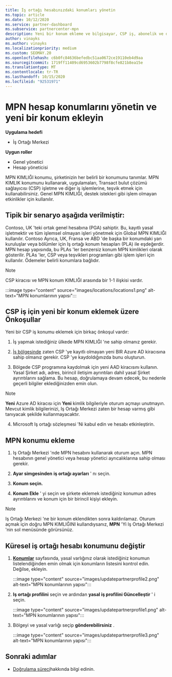```yaml
---
title: İş ortağı hesabınızdaki konumları yönetin
ms.topic: article
ms.date: 10/12/2020
ms.service: partner-dashboard
ms.subservice: partnercenter-mpn
description: Yeni bir konum ekleme ve bilgisayar, CSP iş, abonelik ve diğer işlemlerde MPN KIMLIĞI 'nin nasıl kullanıldığını öğrenin.
author: vinayks
ms.author: vinayks
ms.localizationpriority: medium
ms.custom: SEOMAY.20
ms.openlocfilehash: c6b0fc84636befedbc51aa0672ce19110eb4d9aa
ms.sourcegitcommit: 1719ff11409cd6953602b7798f8cfe821b8ea15e
ms.translationtype: MT
ms.contentlocale: tr-TR
ms.lasthandoff: 10/15/2020
ms.locfileid: "92531971"
---
```

# <a name="manage-your-mpn-account-locations-and-add-a-new-location"></a>MPN hesap konumlarını yönetin ve yeni bir konum ekleyin

**Uygulama hedefi**

- İş Ortağı Merkezi

**Uygun roller**

- Genel yönetici
- Hesap yöneticisi

MPN KIMLIĞI konumu, şirketinizin her belirli bir konumunu tanımlar. MPN KIMLIK konumunu kullanarak, uygulamaları, Transact bulut çözümü sağlayıcısı (CSP) işletme ve diğer iş işlemlerine, teşvik etmek için kullanabilirsiniz. Genel MPN KIMLIĞI, destek istekleri gibi işlem olmayan etkinlikler için kullanılır.

## <a name="the-following-is-a-typical-scenario"></a>Tipik bir senaryo aşağıda verilmiştir:

Contoso, UK 'teki ortak genel hesabına (PGA) sahiptir. Bu, kayıtlı yasal işletmektir ve tüm işlemsel olmayan işleri yönetmek için Global MPN KIMLIĞI kullanılır. Contoso Ayrıca, UK, Fransa ve ABD 'de başka bir konumdaki yan kuruluşlar veya bölümler için Iş ortağı konum hesapları (PLA) ile eşdeğerdir. MPN hesap yapısında, bu PLAs 'ler benzersiz konum MPN kimlikleri olarak gösterilir. PLAs 'ler, CSP veya teşvikleri programları gibi işlem işleri için kullanılır. Ödemeler belirli konumlara bağlıdır. 

>[!NOTE]
>CSP kiracısı ve MPN konum KIMLIĞI arasında bir 1-1 ilişkisi vardır.

:::image type="content" source="images/locations/locations1.png" alt-text="MPN konumlarının yapısı":::

## <a name="prerequisites-in-order-to-add-a-new-location-for-a-csp-business"></a>CSP iş için yeni bir konum eklemek üzere Önkoşullar

Yeni bir CSP iş konumu eklemek için birkaç önkoşul vardır:

1. İş yapmak istediğiniz ülkede MPN KIMLIĞI 'ne sahip olmanız gerekir.

1. [İş bölgesinde](regional-authorization-overview.md) zaten CSP 'ye kayıtlı olmayan yeni BIR Azure AD kiracısına sahip olmanız gerekir. CSP 'ye kaydoldığınızda bunu oluşturun.
 
3. Bölgede CSP programına kaydolmak için yeni AAD kiracısını kullanın.
Yasal Şirket adı, adres, birincil iletişim ayrıntıları dahil yasal Şirket ayrıntılarını sağlama. Bu hesap, doğrulamaya devam edecek, bu nedenle geçerli bilgiler eklediğinizden emin olun.

>[!NOTE] 
 >**Yeni** Azure AD kiracısı için **Yeni** kimlik bilgileriyle oturum açmayı unutmayın. Mevcut kimlik bilgilerinizi, Iş Ortağı Merkezi zaten bir hesap varmış gibi tanıyacak şekilde kullanmayacaktır.

4. Microsoft Iş ortağı sözleşmesi 'Ni kabul edin ve hesabı etkinleştirin.

## <a name="add-an-mpn-location"></a>MPN konumu ekleme

1. Iş Ortağı Merkezi 'nde MPN hesabını kullanarak oturum açın. MPN hesabının genel yönetici veya hesap yönetici ayrıcalıklarına sahip olması gerekir. 

1. **Ayar simgesinden** **iş ortağı ayarları** ' nı seçin.

2. **Konum seçin.**

3. **Konum Ekle** ' yi seçin ve şirkete eklemek istediğiniz konumun adres ayrıntılarını ve konum için bir birincil kişiyi ekleyin.

> [!NOTE]
> Iş Ortağı Merkezi 'ne bir konum eklendikten sonra kaldırılamaz. Oturum açmak için doğru MPN KIMLIĞINI kullandıysanız, **MPN** 'Yi Iş Ortağı Merkezi 'nin sol menüsünde görürsünüz.

## <a name="change-global-partner-account-location"></a>Küresel iş ortağı hesabı konumunu değiştir

1. **[Konumlar](https://partner.microsoft.com/pcv/accountsettings/locationsprofile)** sayfasında, yasal varlığınız olarak istediğiniz konumun listelendiğinden emin olmak için konumların listesini kontrol edin. Değilse, ekleyin.

   :::image type="content" source="images/updatepartnerprofile2.png" alt-text="MPN konumlarının yapısı":::

2. **Iş ortağı profilini** seçin ve ardından **yasal iş profilini Güncelleştir** ' i seçin.

   :::image type="content" source="images/updatepartnerprofile1.png" alt-text="MPN konumlarının yapısı":::

3. Bölgeyi ve yasal varlığı seçip **gönderebilirsiniz** .

   :::image type="content" source="images/updatepartnerprofile3.png" alt-text="MPN konumlarının yapısı":::

## <a name="next-steps"></a>Sonraki adımlar

- [Doğrulama süreci](verification-responses.md)hakkında bilgi edinin.
